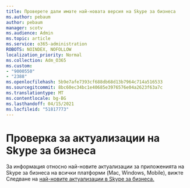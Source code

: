 ```yaml
---
title: Проверете дали имате най-новата версия на Skype за бизнеса
ms.author: pebaum
author: pebaum
manager: scotv
ms.audience: Admin
ms.topic: article
ms.service: o365-administration
ROBOTS: NOINDEX, NOFOLLOW
localization_priority: Normal
ms.collection: Adm_O365
ms.custom:
- "9000550"
- "2388"
ms.openlocfilehash: 5b9e7afe7393cf688db68d13b7964c714a516533
ms.sourcegitcommit: 8bc60ec34bc1e40685e3976576e04a2623f63a7c
ms.translationtype: MT
ms.contentlocale: bg-BG
ms.lasthandoff: 04/15/2021
ms.locfileid: "51817773"
---
```

# <a name="check-for-skype-for-business-updates"></a>Проверка за актуализации на Skype за бизнеса

За информация относно най-новите актуализации за приложенията на Skype за бизнеса на всички платформи (Mac, Windows, Mobile), вижте Следване на [най-новите актуализации в Skype за бизнеса.](https://support.office.com/article/follow-the-latest-updates-in-skype-for-business-cece9f93-add1-4d93-9a38-56cc598e5781)
